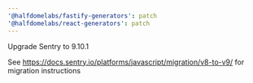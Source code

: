 ```yaml
---
'@halfdomelabs/fastify-generators': patch
'@halfdomelabs/react-generators': patch
---
```


Upgrade Sentry to 9.10.1

See https://docs.sentry.io/platforms/javascript/migration/v8-to-v9/ for
migration instructions
